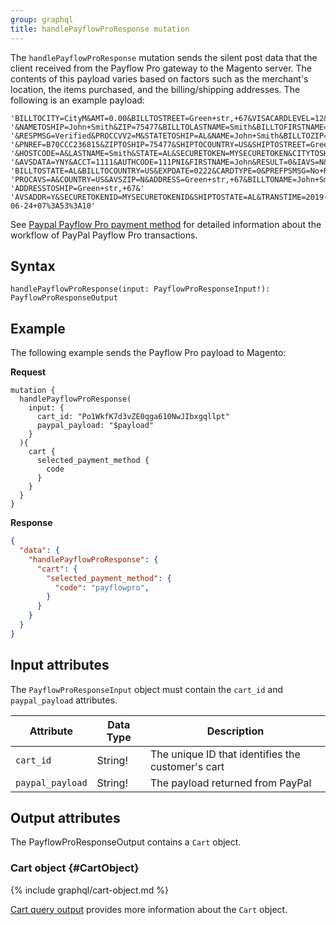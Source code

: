 ```yaml
---
group: graphql
title: handlePayflowProResponse mutation
---
```


The `handlePayflowProResponse` mutation sends the silent post data that the client received from the Payflow Pro gateway to the Magento server. The contents of this payload varies based on factors such as the merchant's location, the items purchased, and the billing/shipping addresses. The following is an example payload:

```text
'BILLTOCITY=CityM&AMT=0.00&BILLTOSTREET=Green+str,+67&VISACARDLEVEL=12&SHIPTOCITY=CityM'
'&NAMETOSHIP=John+Smith&ZIP=75477&BILLTOLASTNAME=Smith&BILLTOFIRSTNAME=John'
'&RESPMSG=Verified&PROCCVV2=M&STATETOSHIP=AL&NAME=John+Smith&BILLTOZIP=75477&CVV2MATCH=Y'
'&PNREF=B70CCC236815&ZIPTOSHIP=75477&SHIPTOCOUNTRY=US&SHIPTOSTREET=Green+str,+67&CITY=CityM'
'&HOSTCODE=A&LASTNAME=Smith&STATE=AL&SECURETOKEN=MYSECURETOKEN&CITYTOSHIP=CityM&COUNTRYTOSHIP=US'
'&AVSDATA=YNY&ACCT=1111&AUTHCODE=111PNI&FIRSTNAME=John&RESULT=0&IAVS=N&POSTFPSMSG=No+Rules+Triggered&'
'BILLTOSTATE=AL&BILLTOCOUNTRY=US&EXPDATE=0222&CARDTYPE=0&PREFPSMSG=No+Rules+Triggered&SHIPTOZIP=75477&'
'PROCAVS=A&COUNTRY=US&AVSZIP=N&ADDRESS=Green+str,+67&BILLTONAME=John+Smith&'
'ADDRESSTOSHIP=Green+str,+67&'
'AVSADDR=Y&SECURETOKENID=MYSECURETOKENID&SHIPTOSTATE=AL&TRANSTIME=2019-06-24+07%3A53%3A10'
```

See [Paypal Payflow Pro payment method]({{page.baseurl}}/graphql/payment-methods/payflow-pro.html) for detailed information about the workflow of PayPal Payflow Pro transactions.

## Syntax

`handlePayflowProResponse(input: PayflowProResponseInput!): PayflowProResponseOutput`

## Example

The following example sends the Payflow Pro payload to Magento:

**Request**

```text
mutation {
  handlePayflowProResponse(
    input: {
      cart_id: "Po1WkfK7d3vZE0qga610NwJIbxgqllpt"
      paypal_payload: "$payload"
    }
  ){
    cart {
      selected_payment_method {
        code
      }
    }
  }
}
```

**Response**

```json
{
  "data": {
    "handlePayflowProResponse": {
      "cart": {
        "selected_payment_method": {
          "code": "payflowpro",
        }
      }
    }
  }
}
```

## Input attributes

The `PayflowProResponseInput` object must contain the `cart_id` and `paypal_payload` attributes.

Attribute |  Data Type | Description
--- | --- | ---
`cart_id` | String! | The unique ID that identifies the customer's cart
`paypal_payload` | String! | The payload returned from PayPal

## Output attributes

The PayflowProResponseOutput contains a `Cart` object.

### Cart object {#CartObject}

{% include graphql/cart-object.md %}

[Cart query output]({{page.baseurl}}/graphql/reference/quote.html#cart-output) provides more information about the `Cart` object.
